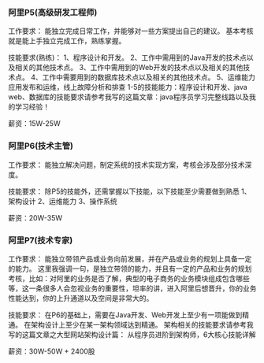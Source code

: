 
### 阿里P5(高级研发工程师)

工作要求：
能独立完成日常工作，并能够对一些方案提出自己的建议。 基本考核就是能上手独立完成工作，熟练掌握。

技能要求(熟练)：
1、程序设计和开发。
2、工作中需用到的Java开发的技术点以及相关的其他技术点。
3、工作中需用到的Web开发的技术点以及相关的其他技术点。
4、工作中需要用到的数据库技术点以及相关的其他技术点。
5、运维能力
应用发布和运维，线上故障分析和排查
1-5的技能能力：程序设计和开发、java web、数据库的技能要求请参考我写的这篇文章：java程序员学习完整线路以及我的学习经验！

薪资：15W-25W

### 阿里P6(技术主管)

工作要求：
能独立解决问题，制定系统的技术实现方案，考核会涉及部分技术深度。

技能要求：
除P5的技能外，还需掌握以下技能，以下技能至少需要做到熟悉
1、架构设计
2、运维能力
3、操作系统

薪资：20W-35W

### 阿里P7(技术专家)

工作要求：
能独立带领产品或业务向前发展，并在产品或业务的规划上具备一定的能力。
这里我强调一句，是独立带领的能力，并且有一定的产品和业务的规划考核，比如：对阿里的业务是否了解，典型的电子商务的业务模块组成包含哪些等，这一条很多人会忽视业务的重要性，坦率的讲，进入阿里后想晋升，你的业务性能达到，你的上升通道以及空间是非常大的。

技能要求：
在P6的基础上，需要在Java开发、Web开发上至少有一项能做到精通。
在架构设计上至少在某一架构领域达到精通。
架构相关的技能要求请参考我写的这篇文章之大型网站架构设计篇：
从程序员进阶到架构师，6大核心技能详解

薪资：30W-50W + 2400股